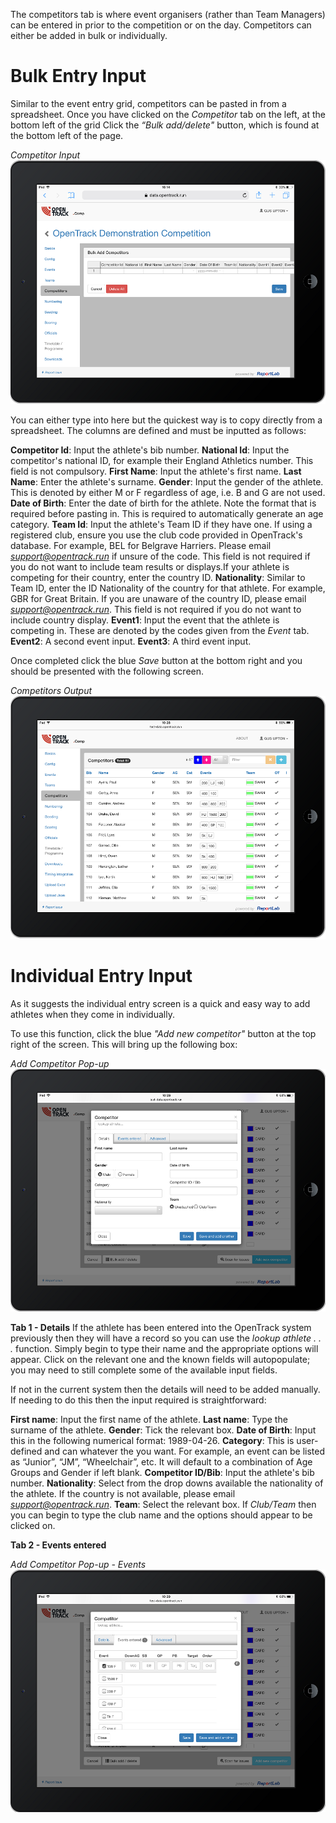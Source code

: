 <!-- TITLE: Competitors -->

The competitors tab is where event organisers (rather than Team Managers) can be entered in prior to the competition or on the day. Competitors can either be added in bulk or individually. 
# Bulk Entry Input
Similar to the event entry grid, competitors can be pasted in from a spreadsheet. Once you have clicked on the *Competitor* tab on the left, at the bottom left of the grid Click the *“Bulk add/delete"* button, which is found at the bottom left of the page. 

*Competitor Input*
![Competitor Input](/uploads/competitors/competitor-input.png "Competitor Input")

You can either type into here but the quickest way is to copy directly from a spreadsheet. The columns are defined and must be inputted as follows:

**Competitor Id**: Input the athlete's bib number. 
**National Id**: Input the competitor's national ID, for example their England Athletics number. This field is not compulsory.
**First Name**: Input the athlete's first name.
**Last Name**: Enter the athlete's surname.
**Gender**: Input the gender of the athlete. This is denoted by either M or F regardless of age, i.e. B and G are not used.
**Date of Birth**: Enter the date of birth for the athlete. Note the format that is required before pasting in. This is required to automatically generate an age category.
**Team Id**: Input the athlete's Team ID if they have one. If using a registered club, ensure you use the club code provided in OpenTrack's database. For example, BEL for Belgrave Harriers. Please email *support@opentrack.run* if unsure of the code. This field is not required if you do not want to include team results or displays.If your athlete is competing for their country, enter the country ID.
**Nationality**: Similar to Team ID, enter the ID Nationality of the country for that athlete. For example, GBR for Great Britain. If you are unaware of the country ID, please email *support@opentrack.run*. This field is not required if you do not want to include country display.
**Event1**: Input the event that the athlete is competing in. These are denoted by the codes given from the *Event* tab. 
**Event2**: A second event input.
**Event3**: A third event input.

Once completed click the blue *Save* button at the bottom right and you should be presented with the following screen. 

*Competitors Output*
![Competitors Tab](/uploads/competitors/competitors-tab.png "Competitors Tab")

# Individual Entry Input
As it suggests the individual entry screen is a quick and easy way to add athletes when they come in individually. 

To use this function, click the blue *"Add new competitor"* button at the top right of the screen. This will bring up the following box:

*Add Competitor Pop-up*
![Add Competitor](/uploads/competitors/add-competitor.png "Add Competitor")

**Tab 1 - Details**
If the athlete has been entered into the OpenTrack system previously then they will have a record so you can use the *lookup athlete . . .* function. Simply begin to type their name and the appropriate options will appear. Click on the relevant one and the known fields will autopopulate; you may need to still complete some of the available input fields. 

If not in the current system then the details will need to be added manually. If needing to do this then the input required is straightforward:

**First name**: Input the first name of the athlete.
**Last name**: Type the surname of the athlete.
**Gender**: Tick the relevant box.
**Date of Birth**: Input this in the following numerical format: 1989-04-26.
**Category**: This is user-defined and can whatever the you want. For example, an event can be listed as “Junior”, “JM”, “Wheelchair”, etc. It will default to a combination of Age Groups and Gender if left blank.
**Competitor ID/Bib**: Input the athlete's bib number.
**Nationality**: Select from the drop downs available the nationality of the athlete. If the country is not available, please email *support@opentrack.run*.
**Team**: Select the relevant box. If *Club/Team* then you can begin to type the club name and the options should appear to be clicked on.

**Tab 2 - Events entered**

*Add Competitor Pop-up - Events*
![Add Competitor Event](/uploads/competitors/add-competitor-event.png "Add Competitor Event")
